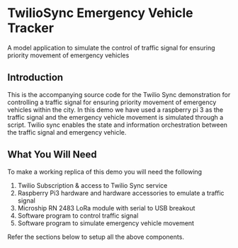 # TwilioSync Emergency Vehicle Tracker

A model application to simulate the control of traffic signal for ensuring priority movement of emergency vehicles


## Introduction
This is the accompanying source code for the Twilio Sync demonstration for controlling a traffic signal for ensuring priority movement of emergency vehicles within the city. In this demo we have used a raspberry pi 3 as the traffic signal and the emergency vehicle movement is simulated through a script. Twilio sync enables the state and information orchestration between the traffic signal and emergency vehicle.

## What You Will Need

To make a working replica of this demo you will need the following

1. Twilio Subscription & access to Twilio Sync service
2. Raspberry Pi3 hardware and hardware accessories to emulate a traffic signal 
3. Microship RN 2483 LoRa module with serial to USB breakout
4. Software program to control traffic signal
5. Software program to simulate emergency vehicle movement

Refer the sections below to setup all the above components.




